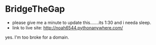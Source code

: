 # BridgeTheGap
- please give me a minute to update this.......its 1:30 and i needa sleep. 
- link to live site: http://noah6544.pythonanywhere.com/

yes. I'm too broke for a domain.

